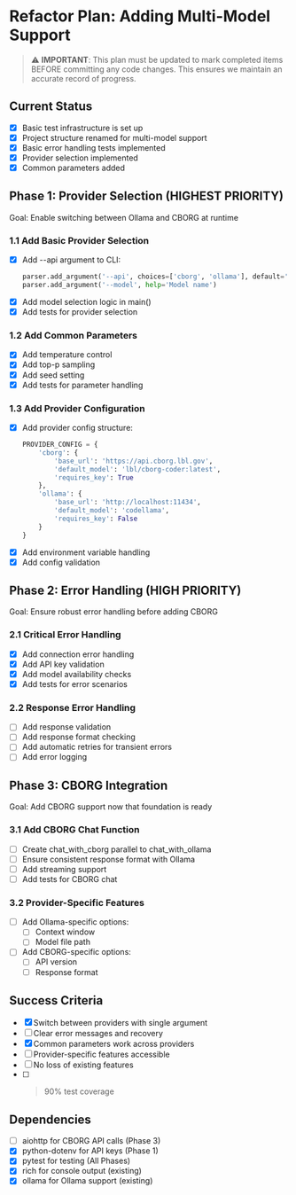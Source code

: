 # Refactor Plan: Adding Multi-Model Support

> ⚠️ **IMPORTANT**: This plan must be updated to mark completed items BEFORE committing any code changes. This ensures we maintain an accurate record of progress.

## Current Status
- [x] Basic test infrastructure is set up
- [x] Project structure renamed for multi-model support
- [x] Basic error handling tests implemented
- [x] Provider selection implemented
- [x] Common parameters added

## Phase 1: Provider Selection (HIGHEST PRIORITY)
Goal: Enable switching between Ollama and CBORG at runtime

### 1.1 Add Basic Provider Selection 
- [x] Add --api argument to CLI:
  ```python
  parser.add_argument('--api', choices=['cborg', 'ollama'], default='ollama')
  parser.add_argument('--model', help='Model name')
  ```
- [x] Add model selection logic in main()
- [x] Add tests for provider selection

### 1.2 Add Common Parameters 
- [x] Add temperature control
- [x] Add top-p sampling
- [x] Add seed setting
- [x] Add tests for parameter handling

### 1.3 Add Provider Configuration 
- [x] Add provider config structure:
  ```python
  PROVIDER_CONFIG = {
      'cborg': {
          'base_url': 'https://api.cborg.lbl.gov',
          'default_model': 'lbl/cborg-coder:latest',
          'requires_key': True
      },
      'ollama': {
          'base_url': 'http://localhost:11434',
          'default_model': 'codellama',
          'requires_key': False
      }
  }
  ```
- [x] Add environment variable handling
- [x] Add config validation

## Phase 2: Error Handling (HIGH PRIORITY)
Goal: Ensure robust error handling before adding CBORG

### 2.1 Critical Error Handling 
- [x] Add connection error handling
- [x] Add API key validation
- [x] Add model availability checks
- [x] Add tests for error scenarios

### 2.2 Response Error Handling
- [ ] Add response validation
- [ ] Add response format checking
- [ ] Add automatic retries for transient errors
- [ ] Add error logging

## Phase 3: CBORG Integration
Goal: Add CBORG support now that foundation is ready

### 3.1 Add CBORG Chat Function
- [ ] Create chat_with_cborg parallel to chat_with_ollama
- [ ] Ensure consistent response format with Ollama
- [ ] Add streaming support
- [ ] Add tests for CBORG chat

### 3.2 Provider-Specific Features
- [ ] Add Ollama-specific options:
  - [ ] Context window
  - [ ] Model file path
- [ ] Add CBORG-specific options:
  - [ ] API version
  - [ ] Response format

## Success Criteria
- [x] Switch between providers with single argument
- [ ] Clear error messages and recovery
- [x] Common parameters work across providers
- [ ] Provider-specific features accessible
- [ ] No loss of existing features
- [ ] >90% test coverage

## Dependencies
- [ ] aiohttp for CBORG API calls (Phase 3)
- [x] python-dotenv for API keys (Phase 1)
- [x] pytest for testing (All Phases)
- [x] rich for console output (existing)
- [x] ollama for Ollama support (existing)
